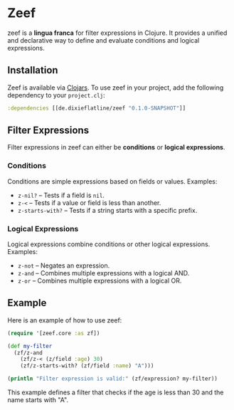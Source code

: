 # Zeef

zeef is a **lingua franca** for filter expressions in Clojure. It provides a unified and declarative way to define and evaluate conditions and logical expressions.

## Installation

Zeef is available via [Clojars](https://clojars.org/). To use zeef in your project, add the following dependency to your `project.clj`:

```clojure
:dependencies [[de.dixieflatline/zeef "0.1.0-SNAPSHOT"]]
```

## Filter Expressions

Filter expressions in zeef can either be **conditions** or **logical expressions**.

### Conditions

Conditions are simple expressions based on fields or values. Examples:

- `z-nil?` – Tests if a field is `nil`.
- `z-<` – Tests if a value or field is less than another.
- `z-starts-with?` – Tests if a string starts with a specific prefix.

### Logical Expressions

Logical expressions combine conditions or other logical expressions. Examples:

- `z-not` – Negates an expression.
- `z-and` – Combines multiple expressions with a logical AND.
- `z-or` – Combines multiple expressions with a logical OR.

## Example

Here is an example of how to use zeef:

```clojure
(require '[zeef.core :as zf])

(def my-filter
  (zf/z-and
    (zf/z-< (z/field :age) 30)
    (zf/z-starts-with? (zf/field :name) "A")))

(println "Filter expression is valid:" (zf/expression? my-filter))
```

This example defines a filter that checks if the age is less than 30 and the name starts with "A".